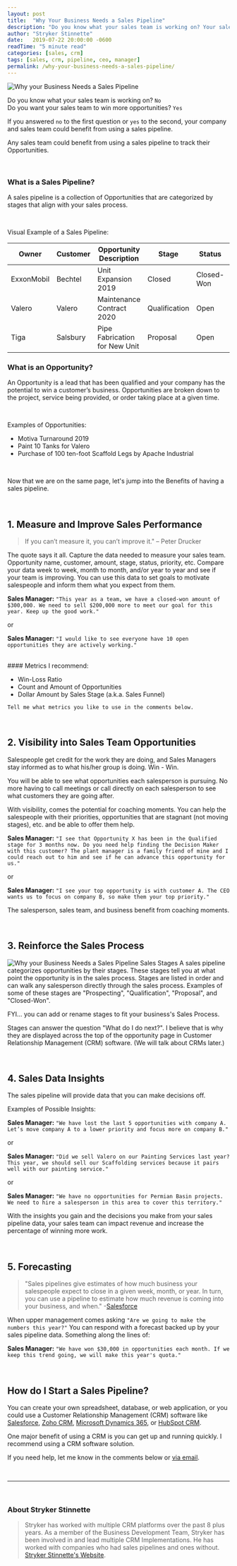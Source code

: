 ```yaml
---
layout: post
title:  "Why Your Business Needs a Sales Pipeline"
description: "Do you know what your sales team is working on? Your sales team and company could benefit from using a Sales Pipeline."
author: "Stryker Stinnette"
date:   2019-07-22 20:00:00 -0600
readTime: "5 minute read"
categories: [sales, crm]
tags: [sales, crm, pipeline, ceo, manager]
permalink: /why-your-business-needs-a-sales-pipeline/
---
```


<img src="/assets/images/why_your_business_needs_sales_pipeline.png" alt="Why your Business Needs a Sales Pipeline">

Do you know what your sales team is working on? `No`    
Do you want your sales team to win more opportunities? `Yes`  

If you answered `no` to the first question or `yes` to the second, your company and sales team could benefit from using a sales pipeline.

Any sales team could benefit from using a sales pipeline to track their Opportunities.

<br>

### What is a Sales Pipeline?
A sales pipeline is a collection of Opportunities that are categorized by stages that align with your sales process.

<br>

Visual Example of a Sales Pipeline:

Owner                 | Customer              | Opportunity Description       | Stage                   | Status                | Amount
--------------------- | --------------------- | ---------------------         | ---------------------   | --------------------- |--------------
ExxonMobil            | Bechtel               | Unit Expansion 2019           | Closed                  | Closed-Won            | 80,000
Valero                | Valero                | Maintenance Contract 2020     | Qualification           | Open                  | 400,000
Tiga                  | Salsbury              | Pipe Fabrication for New Unit | Proposal                | Open                  | 50,000

### What is an Opportunity?
An Opportunity is a lead that has been qualified and your company has the potential to win a customer’s business. Opportunities are broken down to the project, service being provided, or order taking place at a given time.

<br>

Examples of Opportunities:

* Motiva Turnaround 2019  
* Paint 10 Tanks for Valero 
* Purchase of 100 ten-foot Scaffold Legs by Apache Industrial  

<br>

Now that we are on the same page, let's jump into the Benefits of having a sales pipeline.

<br>

## 1. Measure and Improve Sales Performance

> If you can’t measure it, you can’t improve it." – Peter Drucker

The quote says it all. Capture the data needed to measure your sales team. Opportunity name, customer, amount, stage, status, priority, etc.  Compare your data week to week, month to month, and/or year to year and see if your team is improving. You can use this data to set goals to motivate salespeople and inform them what you expect from them.

**Sales Manager:** `"This year as a team, we have a closed-won amount of $300,000. We need to sell $200,000 more to meet our goal for this year. Keep up the good work."`

or

**Sales Manager:** `"I would like to see everyone have 10 open opportunities they are actively working."`

<br>
#### Metrics I recommend:

  * Win-Loss Ratio  
  * Count and Amount of Opportunities  
  * Dollar Amount by Sales Stage (a.k.a. Sales Funnel)

`Tell me what metrics you like to use in the comments below.`

<br>

## 2. Visibility into Sales Team Opportunities

Salespeople get credit for the work they are doing, and Sales Managers stay informed as to what his/her group is doing. Win - Win.

You will be able to see what opportunities each salesperson is pursuing.  No more having to call meetings or call directly on each salesperson to see what customers they are going after. 

With visibility, comes the potential for coaching moments. You can help the salespeople with their priorities, opportunities that are stagnant (not moving stages), etc. and be able to offer them help. 

**Sales Manager:** `"I see that Opportunity X has been in the Qualified stage for 3 months now. Do you need help finding the Decision Maker with this customer? The plant manager is a family friend of mine and I could reach out to him and see if he can advance this opportunity for us."`

or

**Sales Manager:** `"I see your top opportunity is with customer A. The CEO wants us to focus on company B, so make them your top priority."`

The salesperson, sales team,  and business benefit from coaching moments.

<br>

## 3. Reinforce the Sales Process
<img src="/assets/images/sales_stages.png" alt="Why your Business Needs a Sales Pipeline Sales Stages">
A sales pipeline categorizes opportunities by their stages. These stages tell you at what point the opportunity is in the sales process. Stages are listed in order and can walk any salesperson directly through the sales process. Examples of some of these stages are "Prospecting", "Qualification", "Proposal", and "Closed-Won".

FYI... you can add or rename stages to fit your business's Sales Process.

Stages can answer the question "What do I do next?". I believe that is why they are displayed across the top of the opportunity page in  Customer Relationship Management (CRM) software. (We will talk about CRMs later.)

<br>

## 4. Sales Data Insights
The sales pipeline will provide data that you can make decisions off.

Examples of Possible Insights:

**Sales Manager:** `"We have lost the last 5 opportunities with company A. Let’s move company A to a lower priority and focus more on company B."`

or

**Sales Manager:** `"Did we sell Valero on our Painting Services last year? This year, we should sell our Scaffolding services because it pairs well with our painting service."`

or

**Sales Manager:** `"We have no opportunities for Permian Basin projects. We need to hire a salesperson in this area to cover this territory."`

With the insights you gain and the decisions you make from your sales pipeline data, your sales team can impact revenue and increase the percentage of winning more work.

<br>

## 5. Forecasting

>"Sales pipelines give estimates of how much business your salespeople expect to close in a given week, month, or year. In turn, you can use a pipeline to estimate how much revenue is coming into your business, and when." -[Salesforce](https://www.salesforce.com/products/guide/lead-gen/sales-pipeline-management/) 

When upper management comes asking `"Are we going to make the numbers this year?"` You can respond with a forecast backed up by your sales pipeline data. Something along the lines of:

**Sales Manager:** `"We have won $30,000 in opportunities each month. If we keep this trend going, we will make this year's quota."`

<br>

## How do I Start a Sales Pipeline?
You can create your own spreadsheet, database, or web application, or you could use a Customer Relationship Management (CRM) software like [Salesforce](https://www.salesforce.com), [Zoho CRM](https://www.zoho.com/crm), [Microsoft Dynamics 365](https://dynamics.microsoft.com/en-us/), or [HubSpot CRM](https://www.hubspot.com/). 

One major benefit of using a CRM is you can get up and running quickly. I recommend using a CRM software solution.

If you need help, let me know in the comments below or [via email](https://www.stryk3r.com/#contact).

<br>

---

<br>

### About Stryker Stinnette  
> Stryker has worked with multiple CRM platforms over the past 8 plus years. As a member of the Business Development Team, Stryker has been involved in and lead multiple CRM Implementations. He has worked with companies who had sales pipelines and ones without.  
[Stryker Stinnette's Website](https://www.stryk3r.com/).